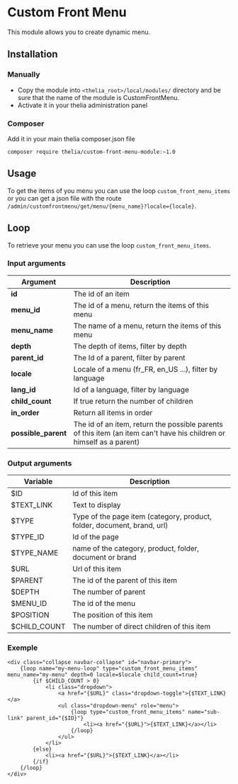 # Custom Front Menu

This module allows you to create dynamic menu.

## Installation

### Manually

* Copy the module into ```<thelia_root>/local/modules/``` directory and be sure that the name of the module is CustomFrontMenu.
* Activate it in your thelia administration panel

### Composer

Add it in your main thelia composer.json file

```
composer require thelia/custom-front-menu-module:~1.0
```

## Usage

To get the items of you menu you can use the loop `custom_front_menu_items` or you can get a json file with the route `/admin/customfrontmenu/get/menu/{menu_name}?locale={locale}`.


## Loop

To retrieve your menu you can use the loop `custom_front_menu_items`.

### Input arguments

|Argument |Description |
|---      |--- |
|**id** | The id of an item |
|**menu_id** | The id of a menu, return the items of this menu |
|**menu_name** | The name of a menu, return the items of this menu |
|**depth** | The depth of items, filter by depth |
|**parent_id** | The Id of a parent, filter by parent |
|**locale** | Locale of a menu (fr_FR, en_US ...), filter by language |
|**lang_id** | Id of a language, filter by language |
|**child_count** | If true return the number of children |
|**in_order** | Return all items in order |
|**possible_parent** | The id of an item, return the possible parents of this item (an item can't have his children or himself as a parent) |

### Output arguments

|Variable   |Description |
|---        |--- |
|$ID   | Id of this item |
|$TEXT_LINK   | Text to display |
|$TYPE   | Type of the page item (category, product, folder, document, brand, url) |
|$TYPE_ID   | Id of the page |
|$TYPE_NAME   | name of the category, product, folder, document or brand |
|$URL   | Url of this item |
|$PARENT   | The id of the parent of this item |
|$DEPTH   | The number of parent |
|$MENU_ID   | The id of the menu |
|$POSITION   | The position of this item |
|$CHILD_COUNT   | The number of direct children of this item |

### Exemple
    
    <div class="collapse navbar-collapse" id="navbar-primary">
        {loop name="my-menu-loop" type="custom_front_menu_items" menu_name="my-menu" depth=0 locale=$locale child_count=true}
            {if $CHILD_COUNT > 0}
                <li class="dropdown">
                    <a href="{$URL}" class="dropdown-toggle">{$TEXT_LINK}</a>
                    <ul class="dropdown-menu" role="menu">
                        {loop type="custom_front_menu_items" name="sub-link" parent_id="{$ID}"}
                            <li><a href="{$URL}">{$TEXT_LINK}</a></li>    
                        {/loop}
                    </ul>
                </li>
            {else}
                <li><a href="{$URL}">{$TEXT_LINK}</a></li>
            {/if}   
        {/loop}
    </div>


